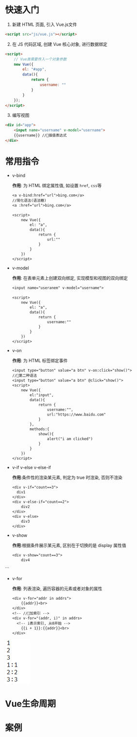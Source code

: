# 快速入门

1. 新建 HTML 页面, 引入 Vue.js文件

```html
<script src="js/vue.js"></script>
```

2. 在 JS 代码区域, 创建 Vue 核心对象, 进行数据绑定

```html
<script>
    // Vue类需要传入一个对象参数
    new Vue({
        el: "#app",
        data(){
            return {
                username: ""
            }
        }
    });
</script>
```

3. 编写视图

```html
<div id="app">
    <input name="username" v-model="username">
    {{username}} //🎁插值表达式
</div>
```





# 常用指令

+ v-bind

  **作用**: 为 HTML 绑定属性值, 如设置 `href`, `css`等

  ```vue
  <a v-bind:href="url">bing.com</a>
  //简化语法(语法糖)
  <a :href="url">bing.com</a>
  
  <script>
      new Vue({
          el: "a",
          data(){
              return {
                  url:""
              }
          }
      })
  </script>
  ```

  

+ v-model

  **作用**: 在表单元素上创建双向绑定, 实现模型和视图的双向绑定

  ```vue
  <input name="useranem" v-model="username">
  
  <script>
      new Vue({
          el: "a",
          data(){
              return {
                  username:""
              }
          }
      })
  </script>
  ```

+ v-on

  **作用**: 为 HTML 标签绑定事件

  ```vue
  <input type="button" value="a btn" v-on:click="show()">
  //🎁第二种语法
  <input type="button" value="a btn" @click="show()">
  <script>
      new Vue({
          el:"input",
          data(){
              return {
                  username:"",
                  url:"https://www.baidu.com"
              }
          },
          methods:{
              show(){
                  alert("i am clicked")
              }
          }
      })
  </script>
  ```

+ v-if      v-else      v-else-if

  **作用**:条件性的渲染某元素, 判定为 true 时渲染, 否则不渲染

  ```vue
  <div v-if="count==3">
  	div1
  </div>
  <div v-else-if="count==2">
      div2
  </div>
  <div v-else>
      div3
  </div>
  ```

+ v-show

  **作用**:根据条件展示某元素, 区别在于切换的是 display 属性值

  ```vue
  <div v-show="count==3">
      div4
</div>
  ```
  
+ v-for

  **作用**: 列表渲染, 遍历容器的元素或者对象的属性

  ```vue
  <div v-for="addr in addrs">
      {{addr}}<br>
  </div>
  <!-- //🎁加索引 -->
  <div v-for="(addr, i)" in addrs>
  	<!-- i表示索引, 从0开始 -->    
      {{i + 1}}:{{addr}}<br>
  </div>
  ```

  

![image-20231213222331946](Vue.assets/image-20231213222331946.png)







# Vue生命周期



# 案例



